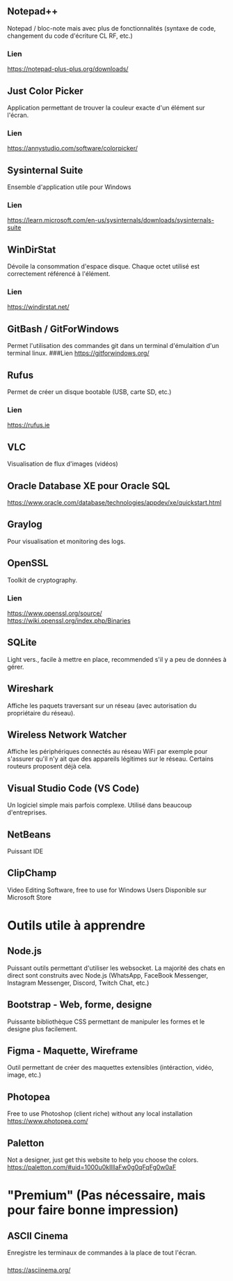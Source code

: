 
## Notepad++
Notepad / bloc-note mais avec plus de fonctionnalités (syntaxe de code, changement du code d'écriture CL RF, etc.)
### Lien
https://notepad-plus-plus.org/downloads/

## Just Color Picker 
Application permettant de trouver la couleur exacte d'un élément sur l'écran.
### Lien
https://annystudio.com/software/colorpicker/

## Sysinternal Suite
Ensemble d'application utile pour Windows
### Lien
https://learn.microsoft.com/en-us/sysinternals/downloads/sysinternals-suite

## WinDirStat
Dévoile la consommation d'espace disque. Chaque octet utilisé est correctement référencé à l'élément.
### Lien
https://windirstat.net/

## GitBash / GitForWindows
Permet l'utilisation des commandes git dans un terminal d'émulaition d'un terminal linux.
###Lien
https://gitforwindows.org/

## Rufus
Permet de créer un disque bootable (USB, carte SD, etc.)
### Lien
https://rufus.ie

## VLC
Visualisation de flux d'images (vidéos)

## Oracle Database XE pour Oracle SQL
https://www.oracle.com/database/technologies/appdev/xe/quickstart.html

## Graylog 
Pour visualisation et monitoring des logs.


## OpenSSL
Toolkit de cryptography.
### Lien
https://www.openssl.org/source/
https://wiki.openssl.org/index.php/Binaries

## SQLite
Light vers., facile à mettre en place, recommended s'il y a peu de données à gérer.

## Wireshark
Affiche les paquets traversant sur un réseau (avec autorisation du propriétaire du réseau).

## Wireless Network Watcher
Affiche les périphériques connectés au réseau WiFi par exemple pour s'assurer qu'il n'y ait que des appareils légitimes sur le réseau.
Certains routeurs proposent déjà cela.

## Visual Studio Code (VS Code)
Un logiciel simple mais parfois complexe. Utilisé dans beaucoup d'entreprises.

## NetBeans
Puissant IDE

## ClipChamp
Video Editing Software, free to use for Windows Users
Disponible sur Microsoft Store

# Outils utile à apprendre
## Node.js
Puissant outils permettant d'utiliser les websocket.
La majorité des chats en direct sont construits avec Node.js (WhatsApp, FaceBook Messenger, Instagram Messenger, Discord, Twitch Chat, etc.)

## Bootstrap - Web, forme, designe
Puissante bibliothèque CSS permettant de manipuler les formes et le designe plus facilement.

## Figma - Maquette, Wireframe
Outil permettant de créer des maquettes extensibles (intéraction, vidéo, image, etc.)

## Photopea
Free to use Photoshop (client riche) without any local installation
https://www.photopea.com/


## Paletton
Not a designer, just get this website to help you choose the colors.
https://paletton.com/#uid=1000u0kllllaFw0g0qFqFg0w0aF

# "Premium" (Pas nécessaire, mais pour faire bonne impression)
## ASCII Cinema
Enregistre les terminaux de commandes à la place de tout l'écran.
###
https://asciinema.org/

